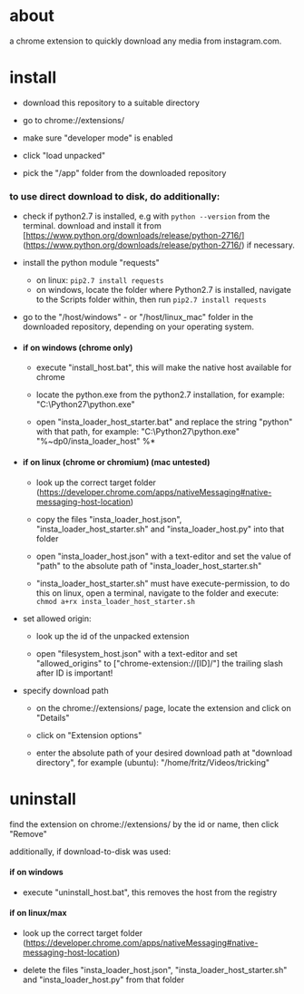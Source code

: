 

  
  
# about
a chrome extension to quickly download any media from instagram.com.




# install

  

- download this repository to a suitable directory

- go to chrome://extensions/

- make sure "developer mode" is enabled

- click "load unpacked"

- pick the "/app" folder from the downloaded repository


### to use direct download to disk, do additionally:

- check if python2.7 is installed, e.g with `python --version` from the terminal.
	download and install it from [https://www.python.org/downloads/release/python-2716/]	(https://www.python.org/downloads/release/python-2716/) if necessary. 
- install the python module "requests"
	- on linux: `pip2.7 install requests`
	- on windows, locate the folder where Python2.7 is installed,
	navigate to the Scripts folder within, then run `pip2.7 install requests`

- go to the "/host/windows" - or "/host/linux_mac" folder in the downloaded repository, 
depending on your operating system.  

- #### if on windows (chrome only)

	- execute "install_host.bat", this will make the native host available for chrome

	- locate the python.exe from the python2.7 installation, for example: "C:\Python27\python.exe"

	- open "insta_loader_host_starter.bat" and replace the string "python" with that path,
	for example: "C:\Python27\python.exe" "%~dp0/insta_loader_host" %*

- #### if on linux (chrome or chromium) (mac untested)

	- look up the correct target folder (https://developer.chrome.com/apps/nativeMessaging#native-messaging-host-location)

	- copy the files "insta_loader_host.json", "insta_loader_host_starter.sh" and "insta_loader_host.py" into that folder

	- open "insta_loader_host.json" with a text-editor and set the value of "path" to the absolute path of "insta_loader_host_starter.sh"

	- "insta_loader_host_starter.sh" must have execute-permission,
	to do this on linux, open a terminal, navigate to the folder and execute:
	`chmod a+rx insta_loader_host_starter.sh`

  

- set allowed origin:
	
	- look up the id of the unpacked extension
	
	- open "filesystem_host.json" with a text-editor and set "allowed_origins" to ["chrome-extension://[ID]/"]
	the trailing slash after ID is important!

  

- specify download path

	- on the chrome://extensions/ page, locate the extension and click on "Details"

	- click on "Extension options"

	- enter the absolute path of your desired download path at "download directory",
	for example (ubuntu): "/home/fritz/Videos/tricking"

  
  
  

# uninstall

find the extension on chrome://extensions/ by the id or name, then click "Remove"

additionally, if download-to-disk was used:

#### if on windows

- execute "uninstall_host.bat", this removes the host from the registry

#### if on linux/max

- look up the correct target folder (https://developer.chrome.com/apps/nativeMessaging#native-messaging-host-location)

- delete the files "insta_loader_host.json", "insta_loader_host_starter.sh" and "insta_loader_host.py" from that folder
